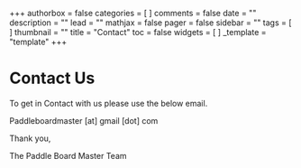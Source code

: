 +++
authorbox = false
categories = [ ]
comments = false
date = ""
description = ""
lead = ""
mathjax = false
pager = false
sidebar = ""
tags = [ ]
thumbnail = ""
title = "Contact"
toc = false
widgets = [ ]
_template = "template"
+++

# Contact Us

To get in Contact with us please use the below email.

Paddleboardmaster \[at\] gmail \[dot\] com

Thank you,

The Paddle Board Master Team
